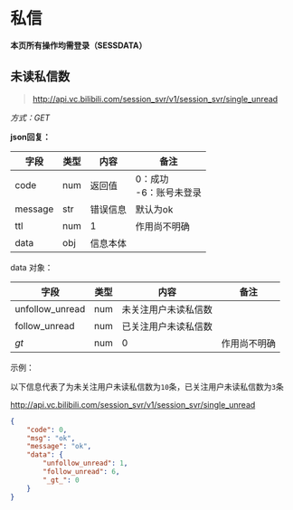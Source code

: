 # 私信

**本页所有操作均需登录（SESSDATA）**

## 未读私信数

> http://api.vc.bilibili.com/session_svr/v1/session_svr/single_unread

*方式：GET*

**json回复：**

| 字段    | 类型 | 内容     | 备注                        |
| ------- | ---- | -------- | --------------------------- |
| code    | num  | 返回值   | 0：成功<br />-6：账号未登录 |
| message | str  | 错误信息 | 默认为ok                    |
| ttl     | num  | 1        | 作用尚不明确                |
| data    | obj  | 信息本体 |                             |

data 对象：

| 字段            | 类型 | 内容                 | 备注         |
| --------------- | ---- | -------------------- | ------------ |
| unfollow_unread | num  | 未关注用户未读私信数 |              |
| follow_unread   | num  | 已关注用户未读私信数 |              |
| _gt_            | num  | 0                    | 作用尚不明确 |

示例：

以下信息代表了为未关注用户未读私信数为`10`条，已关注用户未读私信数为`3`条

http://api.vc.bilibili.com/session_svr/v1/session_svr/single_unread

```json
{
	"code": 0,
	"msg": "ok",
	"message": "ok",
	"data": {
		"unfollow_unread": 1,
		"follow_unread": 6,
		"_gt_": 0
	}
}
```

